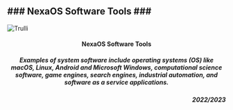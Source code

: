 <!DOCTYPE html>
<html>
<body>

<h2>### NexaOS Software Tools ###</h2>
<img src="https://repository-images.githubusercontent.com/587633594/bd5faf5e-aaea-422d-945f-8f817e7b3e28" alt="Trulli">
<!--
<img src="https://repository-images.githubusercontent.com/587633594/bd5faf5e-aaea-422d-945f-8f817e7b3e28" alt="Trulli" width="500" height="333">
-->
<center>
<!--
<h5> Examples of system software include operating systems (OS) </h5>
<h5> like macOS, Linux, Android and Microsoft Windows, computational science software, game engines, search engines, industrial automation, </h5>
<h5> and software as a service applications.</h5>
-->

<h4>NexaOS Software Tools </h4><h5> Examples of system software include operating systems (OS) 
 like macOS, Linux, Android and Microsoft Windows, computational science software, game engines, search engines, industrial automation, 
 and software as a service applications.
 </h5>



<center>
<h5 style="text-align: right;">2022/2023</h5>
</body>
</html>
